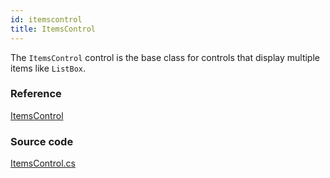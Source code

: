 ```yaml
---
id: itemscontrol
title: ItemsControl
---
```


The `ItemsControl` control is the base class for controls that display multiple items like `ListBox`.

### Reference

[ItemsControl](http://reference.avaloniaui.net/api/Avalonia.Controls/ItemsControl/)

### Source code

[ItemsControl.cs](https://github.com/AvaloniaUI/Avalonia/blob/master/src/Avalonia.Controls/ItemsControl.cs)
